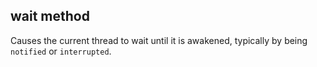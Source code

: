 

## wait method

Causes the current thread to wait until it is awakened, typically by being `notified` or `interrupted`.

